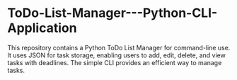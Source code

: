 # ToDo-List-Manager---Python-CLI-Application
This repository contains a Python ToDo List Manager for command-line use. It uses JSON for task storage, enabling users to add, edit, delete, and view tasks with deadlines. The simple CLI provides an efficient way to manage tasks.
